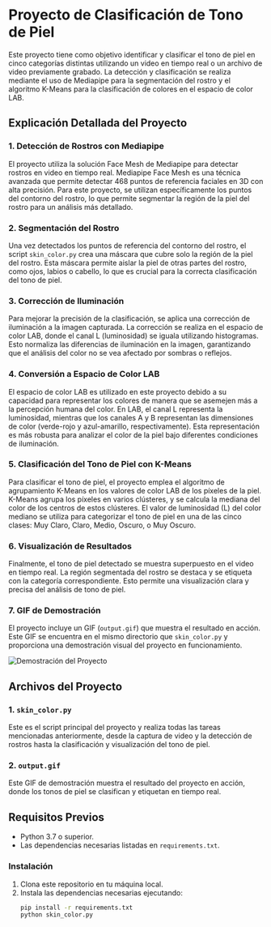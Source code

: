 # Proyecto de Clasificación de Tono de Piel

Este proyecto tiene como objetivo identificar y clasificar el tono de piel en cinco categorías distintas utilizando un video en tiempo real o un archivo de video previamente grabado. La detección y clasificación se realiza mediante el uso de Mediapipe para la segmentación del rostro y el algoritmo K-Means para la clasificación de colores en el espacio de color LAB.

## Explicación Detallada del Proyecto

### 1. **Detección de Rostros con Mediapipe**
El proyecto utiliza la solución Face Mesh de Mediapipe para detectar rostros en video en tiempo real. Mediapipe Face Mesh es una técnica avanzada que permite detectar 468 puntos de referencia faciales en 3D con alta precisión. Para este proyecto, se utilizan específicamente los puntos del contorno del rostro, lo que permite segmentar la región de la piel del rostro para un análisis más detallado.

### 2. **Segmentación del Rostro**
Una vez detectados los puntos de referencia del contorno del rostro, el script `skin_color.py` crea una máscara que cubre solo la región de la piel del rostro. Esta máscara permite aislar la piel de otras partes del rostro, como ojos, labios o cabello, lo que es crucial para la correcta clasificación del tono de piel.

### 3. **Corrección de Iluminación**
Para mejorar la precisión de la clasificación, se aplica una corrección de iluminación a la imagen capturada. La corrección se realiza en el espacio de color LAB, donde el canal L (luminosidad) se iguala utilizando histogramas. Esto normaliza las diferencias de iluminación en la imagen, garantizando que el análisis del color no se vea afectado por sombras o reflejos.

### 4. **Conversión a Espacio de Color LAB**
El espacio de color LAB es utilizado en este proyecto debido a su capacidad para representar los colores de manera que se asemejen más a la percepción humana del color. En LAB, el canal L representa la luminosidad, mientras que los canales A y B representan las dimensiones de color (verde-rojo y azul-amarillo, respectivamente). Esta representación es más robusta para analizar el color de la piel bajo diferentes condiciones de iluminación.

### 5. **Clasificación del Tono de Piel con K-Means**
Para clasificar el tono de piel, el proyecto emplea el algoritmo de agrupamiento K-Means en los valores de color LAB de los píxeles de la piel. K-Means agrupa los píxeles en varios clústeres, y se calcula la mediana del color de los centros de estos clústeres. El valor de luminosidad (L) del color mediano se utiliza para categorizar el tono de piel en una de las cinco clases: Muy Claro, Claro, Medio, Oscuro, o Muy Oscuro.

### 6. **Visualización de Resultados**
Finalmente, el tono de piel detectado se muestra superpuesto en el video en tiempo real. La región segmentada del rostro se destaca y se etiqueta con la categoría correspondiente. Esto permite una visualización clara y precisa del análisis de tono de piel.

### 7. **GIF de Demostración**
El proyecto incluye un GIF (`output.gif`) que muestra el resultado en acción. Este GIF se encuentra en el mismo directorio que `skin_color.py` y proporciona una demostración visual del proyecto en funcionamiento.

![Demostración del Proyecto](output.gif)

## Archivos del Proyecto

### 1. `skin_color.py`
Este es el script principal del proyecto y realiza todas las tareas mencionadas anteriormente, desde la captura de video y la detección de rostros hasta la clasificación y visualización del tono de piel.

### 2. `output.gif`
Este GIF de demostración muestra el resultado del proyecto en acción, donde los tonos de piel se clasifican y etiquetan en tiempo real.

## Requisitos Previos

- Python 3.7 o superior.
- Las dependencias necesarias listadas en `requirements.txt`.
### Instalación

1. Clona este repositorio en tu máquina local.
2. Instala las dependencias necesarias ejecutando:
   ```bash
   pip install -r requirements.txt
   python skin_color.py
